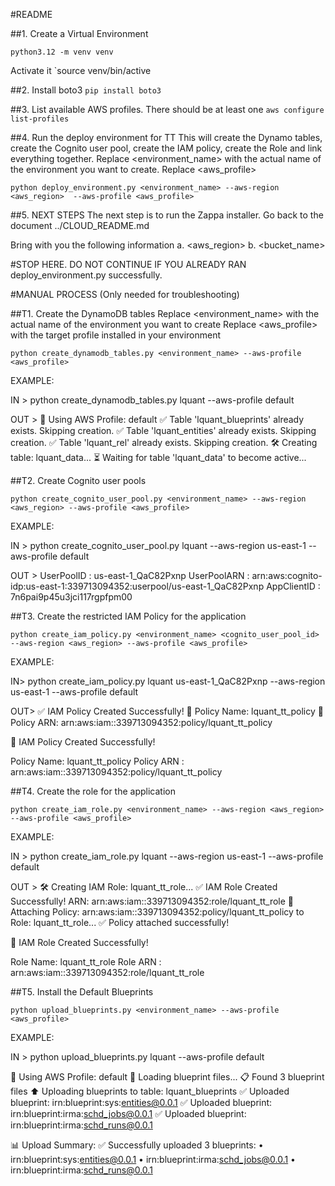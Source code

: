 #README


##1. Create a Virtual Environment

`python3.12 -m venv venv`

Activate it
`source venv/bin/active

##2. Install boto3
`pip install boto3`


##3. List available AWS profiles. There should be at least one
`aws configure list-profiles`


##4. Run the deploy environment for TT
This will create the Dynamo tables, create the Cognito user pool, create the IAM policy, create the Role and link everything together. 
Replace <environment_name> with the actual name of the environment you want to create. Replace <aws_profile> 

`python deploy_environment.py <environment_name> --aws-region <aws_region>  --aws-profile <aws_profile>`


##5. NEXT STEPS
The next step is to run the Zappa installer. Go back to the document ../CLOUD_README.md

Bring with you the following information
a. <aws_region>
b. <bucket_name>


























#STOP HERE. DO NOT CONTINUE IF YOU ALREADY RAN deploy_environment.py successfully. 

#MANUAL PROCESS (Only needed for troubleshooting)


##T1. Create the DynamoDB tables
Replace <environment_name> with the actual name of the environment you want to create
Replace <aws_profile> with the target profile installed in your environment

`python create_dynamodb_tables.py <environment_name> --aws-profile <aws_profile>`

EXAMPLE:

IN >
python create_dynamodb_tables.py lquant --aws-profile default

OUT >
🔄 Using AWS Profile: default
✅ Table 'lquant_blueprints' already exists. Skipping creation.
✅ Table 'lquant_entities' already exists. Skipping creation.
✅ Table 'lquant_rel' already exists. Skipping creation.
🛠️  Creating table: lquant_data...
⏳ Waiting for table 'lquant_data' to become active...


##T2. Create Cognito user pools

`python create_cognito_user_pool.py <environment_name> --aws-region <aws_region> --aws-profile <aws_profile>`

EXAMPLE:

IN >
python create_cognito_user_pool.py lquant --aws-region us-east-1 --aws-profile default

OUT > 
UserPoolID   : us-east-1_QaC82Pxnp
UserPoolARN  : arn:aws:cognito-idp:us-east-1:339713094352:userpool/us-east-1_QaC82Pxnp
AppClientID  : 7n6pai9p45u3jci117rgpfpm00



##T3. Create the restricted IAM Policy for the application

`python create_iam_policy.py <environment_name> <cognito_user_pool_id>  --aws-region <aws_region> --aws-profile <aws_profile>`

EXAMPLE:

IN>
python create_iam_policy.py lquant us-east-1_QaC82Pxnp --aws-region us-east-1 --aws-profile default

OUT>
✅ IAM Policy Created Successfully!
🔹 Policy Name: lquant_tt_policy
🔹 Policy ARN: arn:aws:iam::339713094352:policy/lquant_tt_policy

🎯 IAM Policy Created Successfully!

Policy Name: lquant_tt_policy
Policy ARN : arn:aws:iam::339713094352:policy/lquant_tt_policy


##T4. Create the role for the application

`python create_iam_role.py <environment_name> --aws-region <aws_region> --aws-profile <aws_profile>`

EXAMPLE:

IN > 
python create_iam_role.py lquant --aws-region us-east-1 --aws-profile default

OUT > 
🛠️ Creating IAM Role: lquant_tt_role...
✅ IAM Role Created Successfully! ARN: arn:aws:iam::339713094352:role/lquant_tt_role
🔗 Attaching Policy: arn:aws:iam::339713094352:policy/lquant_tt_policy to Role: lquant_tt_role...
✅ Policy attached successfully!

🎯 IAM Role Created Successfully!

Role Name: lquant_tt_role
Role ARN : arn:aws:iam::339713094352:role/lquant_tt_role




##T5. Install the Default Blueprints

`python upload_blueprints.py <environment_name> --aws-profile <aws_profile>`

EXAMPLE: 

IN > 
python upload_blueprints.py lquant --aws-profile default

🔄 Using AWS Profile: default
📂 Loading blueprint files...
📋 Found 3 blueprint files
⬆️  Uploading blueprints to table: lquant_blueprints
✅ Uploaded blueprint: irn:blueprint:sys:entities@0.0.1
✅ Uploaded blueprint: irn:blueprint:irma:schd_jobs@0.0.1
✅ Uploaded blueprint: irn:blueprint:irma:schd_runs@0.0.1

📊 Upload Summary:
✅ Successfully uploaded 3 blueprints:
   • irn:blueprint:sys:entities@0.0.1
   • irn:blueprint:irma:schd_jobs@0.0.1
   • irn:blueprint:irma:schd_runs@0.0.1